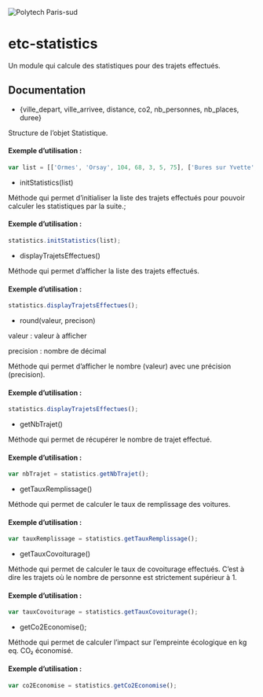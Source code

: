 
![Polytech Paris-sud](https://www.usinenouvelle.com/mediatheque/3/4/0/000268043_image_260x175.jpg)
# etc-statistics
Un module qui calcule des statistiques pour des trajets effectués.


## Documentation

* {ville_depart, ville_arrivee, distance, co2, nb_personnes, nb_places, duree}

Structure de l’objet Statistique.

#### Exemple d’utilisation :
```javascript
var list = [['Ormes', 'Orsay', 104, 68, 3, 5, 75], ['Bures sur Yvette', 'Orsay', 4, 2, 1, 5, 10]];
```

* initStatistics(list)

Méthode qui permet d’initialiser la liste des trajets effectués pour pouvoir calculer les statistiques par la suite.;

#### Exemple d’utilisation :
```javascript
statistics.initStatistics(list);
```

* displayTrajetsEffectues()

Méthode qui permet d’afficher la liste des trajets effectués.

#### Exemple d’utilisation :
```javascript
statistics.displayTrajetsEffectues();
```

* round(valeur, precison)

valeur : valeur à afficher

precision : nombre de décimal

Méthode qui permet d’afficher le nombre (valeur) avec une précision (precision).

#### Exemple d’utilisation :
```javascript
statistics.displayTrajetsEffectues();
```

* getNbTrajet()

Méthode qui permet de récupérer le nombre de trajet effectué.

#### Exemple d’utilisation :
```javascript
var nbTrajet = statistics.getNbTrajet();
```

* getTauxRemplissage()

Méthode qui permet de calculer le taux de remplissage des voitures.

#### Exemple d’utilisation :
```javascript
var tauxRemplissage = statistics.getTauxRemplissage();
```

* getTauxCovoiturage()

Méthode qui permet de calculer le taux de covoiturage effectués. C’est à dire les trajets où le nombre de personne est strictement supérieur à 1.

#### Exemple d’utilisation :
```javascript
var tauxCovoiturage = statistics.getTauxCovoiturage();
```

* getCo2Economise();

Méthode qui permet de calculer l’impact sur l’empreinte écologique en kg eq. CO₂ économisé.

#### Exemple d’utilisation :
```javascript
var co2Economise = statistics.getCo2Economise();
```
